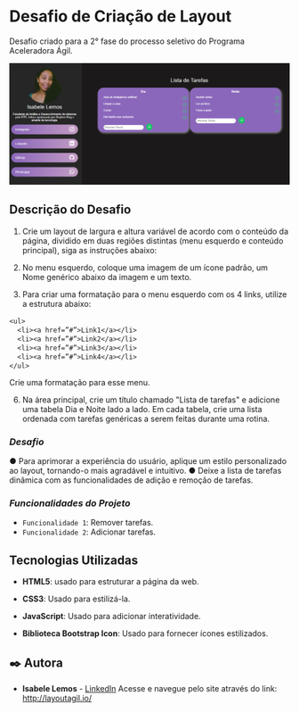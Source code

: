 # Desafio de Criação de Layout

Desafio criado para a 2° fase do processo seletivo do Programa Aceleradora Ágil.

<img src="assets/pagMenu.png">


## Descrição do Desafio
1. Crie um layout de largura e altura variável de acordo com o conteúdo da página, dividido em duas
regiões distintas (menu esquerdo e conteúdo principal), siga as instruções abaixo:

   
3. No menu esquerdo, 
coloque uma imagem de um ícone padrão, um Nome genérico abaixo da imagem e
um texto.
4. Para criar uma formatação para o menu esquerdo com os 4 links, utilize a estrutura abaixo:

 ``` 
 <ul>
   <li><a href=”#”>Link1</a></li>
   <li><a href=”#”>Link2</a></li>
   <li><a href=”#”>Link3</a></li>
   <li><a href=”#”>Link4</a></li>
 </ul>
```

   Crie uma formatação para esse menu.

6. Na área principal, crie um título chamado "Lista de tarefas" e adicione uma tabela Dia e Noite
lado a lado. Em cada tabela, crie uma lista ordenada com tarefas genéricas a serem feitas
durante uma rotina.

### *Desafio*
● Para aprimorar a experiência do usuário, aplique um estilo personalizado ao layout,
tornando-o mais agradável e intuitivo.
● Deixe a lista de tarefas dinâmica com as funcionalidades de adição e remoção de tarefas.

### *Funcionalidades do Projeto*
- `Funcionalidade 1`: Remover tarefas.
- `Funcionalidade 2`: Adicionar tarefas.



## Tecnologias Utilizadas

* **HTML5**: usado para estruturar a página da web.

* **CSS3**: Usado para estilizá-la.

* **JavaScript**: Usado para adicionar interatividade.
  
* **Biblioteca Bootstrap Icon**: Usado para fornecer ícones estilizados.



## ✒️ Autora

* **Isabele Lemos** - [LinkedIn](https://www.linkedin.com/in/isabele-lemos-5568b5215/)
Acesse e navegue pelo site através do link: http://layoutagil.io/



